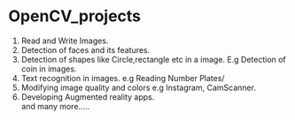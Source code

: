 # OpenCV_projects
1. Read and Write Images.        
2. Detection of faces and its features.        
3. Detection of shapes like Circle,rectangle etc in a image. E.g Detection of coin in images.        
4. Text recognition in images. e.g Reading Number Plates/        
5. Modifying image quality and colors e.g Instagram, CamScanner.       
6. Developing Augmented reality apps.       
and many more.....
